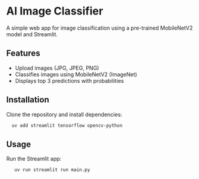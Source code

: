 # AI Image Classifier

A simple web app for image classification using a pre-trained MobileNetV2 model and Streamlit.

## Features

- Upload images (JPG, JPEG, PNG)
- Classifies images using MobileNetV2 (ImageNet)
- Displays top 3 predictions with probabilities

## Installation

Clone the repository and install dependencies:
```bash 
  uv add streamlit tensorflow opencv-python
  ```

## Usage
Run the Streamlit app:
```bash 
   uv run streamlit run main.py
   ```
